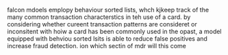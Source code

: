 falcon mdoels emplopy behaviour sorted lists, whch kjkeep track of the many common transaction characterstics in teh use of a card. by considering whether cureent transaction patterns are consideret or inconsitent with hoiw a card has been commonly used in the opast, a model equipped with behviou sorted lsits is able to reduce false positives and increase fraud detection. ion which sectin of mdr will this come
